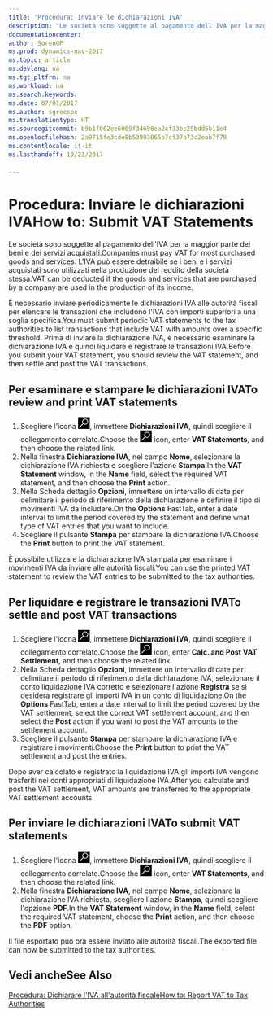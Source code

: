 ```yaml
---
title: 'Procedura: Inviare le dichiarazioni IVA'
description: "Le società sono soggette al pagamento dell'IVA per la maggior parte dei beni e dei servizi acquistati. L'IVA può essere detraibile se i beni e i servizi acquistati sono utilizzati nella produzione del reddito della società stessa."
documentationcenter: 
author: SorenGP
ms.prod: dynamics-nav-2017
ms.topic: article
ms.devlang: na
ms.tgt_pltfrm: na
ms.workload: na
ms.search.keywords: 
ms.date: 07/01/2017
ms.author: sgroespe
ms.translationtype: HT
ms.sourcegitcommit: b9b1f062ee6009f34698ea2cf33bc25bdd5b11e4
ms.openlocfilehash: 2a9715fe3cde8b53993065b7cf37b73c2eab7f78
ms.contentlocale: it-it
ms.lasthandoff: 10/23/2017

---
```

# <a name="how-to-submit-vat-statements"></a><span data-ttu-id="57796-104">Procedura: Inviare le dichiarazioni IVA</span><span class="sxs-lookup"><span data-stu-id="57796-104">How to: Submit VAT Statements</span></span>
<span data-ttu-id="57796-105">Le società sono soggette al pagamento dell'IVA per la maggior parte dei beni e dei servizi acquistati.</span><span class="sxs-lookup"><span data-stu-id="57796-105">Companies must pay VAT for most purchased goods and services.</span></span> <span data-ttu-id="57796-106">L'IVA può essere detraibile se i beni e i servizi acquistati sono utilizzati nella produzione del reddito della società stessa.</span><span class="sxs-lookup"><span data-stu-id="57796-106">VAT can be deducted if the goods and services that are purchased by a company are used in the production of its income.</span></span>  

<span data-ttu-id="57796-107">È necessario inviare periodicamente le dichiarazioni IVA alle autorità fiscali per elencare le transazioni che includono l'IVA con importi superiori a una soglia specifica.</span><span class="sxs-lookup"><span data-stu-id="57796-107">You must submit periodic VAT statements to the tax authorities to list transactions that include VAT with amounts over a specific threshold.</span></span> <span data-ttu-id="57796-108">Prima di inviare la dichiarazione IVA, è necessario esaminare la dichiarazione IVA e quindi liquidare e registrare le transazioni IVA.</span><span class="sxs-lookup"><span data-stu-id="57796-108">Before you submit your VAT statement, you should review the VAT statement, and then settle and post the VAT transactions.</span></span>  

## <a name="to-review-and-print-vat-statements"></a><span data-ttu-id="57796-109">Per esaminare e stampare le dichiarazioni IVA</span><span class="sxs-lookup"><span data-stu-id="57796-109">To review and print VAT statements</span></span>  

1.  <span data-ttu-id="57796-110">Scegliere l'icona ![Cerca pagina o report](../../media/ui-search/search_small.png "Cerca pagina o report"), immettere **Dichiarazioni IVA**, quindi scegliere il collegamento correlato.</span><span class="sxs-lookup"><span data-stu-id="57796-110">Choose the ![Search for Page or Report](../../media/ui-search/search_small.png "Search for Page or Report icon") icon, enter **VAT Statements**, and then choose the related link.</span></span>  
2.  <span data-ttu-id="57796-111">Nella finestra **Dichiarazione IVA**, nel campo **Nome**, selezionare la dichiarazione IVA richiesta e scegliere l'azione **Stampa**.</span><span class="sxs-lookup"><span data-stu-id="57796-111">In the **VAT Statement** window, in the **Name** field, select the required VAT statement, and then choose the **Print** action.</span></span>  
3.  <span data-ttu-id="57796-112">Nella Scheda dettaglio **Opzioni**, immettere un intervallo di date per delimitare il periodo di riferimento della dichiarazione e definire il tipo di movimenti IVA da includere.</span><span class="sxs-lookup"><span data-stu-id="57796-112">On the **Options** FastTab, enter a date interval to limit the period covered by the statement and define what type of VAT entries that you want to include.</span></span>  
4.  <span data-ttu-id="57796-113">Scegliere il pulsante **Stampa** per stampare la dichiarazione IVA.</span><span class="sxs-lookup"><span data-stu-id="57796-113">Choose the **Print** button to print the VAT statement.</span></span>  

<span data-ttu-id="57796-114">È possibile utilizzare la dichiarazione IVA stampata per esaminare i movimenti IVA da inviare alle autorità fiscali.</span><span class="sxs-lookup"><span data-stu-id="57796-114">You can use the printed VAT statement to review the VAT entries to be submitted to the tax authorities.</span></span>  

## <a name="to-settle-and-post-vat-transactions"></a><span data-ttu-id="57796-115">Per liquidare e registrare le transazioni IVA</span><span class="sxs-lookup"><span data-stu-id="57796-115">To settle and post VAT transactions</span></span>  

1.  <span data-ttu-id="57796-116">Scegliere l'icona ![Cerca pagina o report](../../media/ui-search/search_small.png "Cerca pagina o report"), immettere **Dichiarazioni IVA**, quindi scegliere il collegamento correlato.</span><span class="sxs-lookup"><span data-stu-id="57796-116">Choose the ![Search for Page or Report](../../media/ui-search/search_small.png "Search for Page or Report icon") icon, enter **Calc. and Post VAT Settlement**, and then choose the related link.</span></span>  
2.  <span data-ttu-id="57796-117">Nella Scheda dettaglio **Opzioni**, immettere un intervallo di date per delimitare il periodo di riferimento della dichiarazione IVA, selezionare il conto liquidazione IVA corretto e selezionare l'azione **Registra** se si desidera registrare gli importi IVA in un conto di liquidazione.</span><span class="sxs-lookup"><span data-stu-id="57796-117">On the **Options** FastTab, enter a date interval to limit the period covered by the VAT settlement, select the correct VAT settlement account, and then select the **Post** action if you want to post the VAT amounts to the settlement account.</span></span>  
3.  <span data-ttu-id="57796-118">Scegliere il pulsante **Stampa** per stampare la dichiarazione IVA e registrare i movimenti.</span><span class="sxs-lookup"><span data-stu-id="57796-118">Choose the **Print** button to print the VAT settlement and post the entries.</span></span>  

<span data-ttu-id="57796-119">Dopo aver calcolato e registrato la liquidazione IVA gli importi IVA vengono trasferiti nei conti appropriati di liquidazione IVA.</span><span class="sxs-lookup"><span data-stu-id="57796-119">After you calculate and post the VAT settlement, VAT amounts are transferred to the appropriate VAT settlement accounts.</span></span>  

## <a name="to-submit-vat-statements"></a><span data-ttu-id="57796-120">Per inviare le dichiarazioni IVA</span><span class="sxs-lookup"><span data-stu-id="57796-120">To submit VAT statements</span></span>  

1.  <span data-ttu-id="57796-121">Scegliere l'icona ![Cerca pagina o report](../../media/ui-search/search_small.png "Cerca pagina o report"), immettere **Dichiarazioni IVA**, quindi scegliere il collegamento correlato.</span><span class="sxs-lookup"><span data-stu-id="57796-121">Choose the ![Search for Page or Report](../../media/ui-search/search_small.png "Search for Page or Report icon") icon, enter **VAT Statements**, and then choose the related link.</span></span>  
2.  <span data-ttu-id="57796-122">Nella finestra **Dichiarazione IVA**, nel campo **Nome**, selezionare la dichiarazione IVA richiesta, scegliere l'azione **Stampa**, quindi scegliere l'opzione **PDF**.</span><span class="sxs-lookup"><span data-stu-id="57796-122">In the **VAT Statement** window, in the **Name** field, select the required VAT statement, choose the **Print** action, and then choose the **PDF** option.</span></span>  

<span data-ttu-id="57796-123">Il file esportato può ora essere inviato alle autorità fiscali.</span><span class="sxs-lookup"><span data-stu-id="57796-123">The exported file can now be submitted to the tax authorities.</span></span>  

## <a name="see-also"></a><span data-ttu-id="57796-124">Vedi anche</span><span class="sxs-lookup"><span data-stu-id="57796-124">See Also</span></span>  
 [<span data-ttu-id="57796-125">Procedura: Dichiarare l'IVA all'autorità fiscale</span><span class="sxs-lookup"><span data-stu-id="57796-125">How to: Report VAT to Tax Authorities</span></span>](../../finance-how-report-vat.md)

